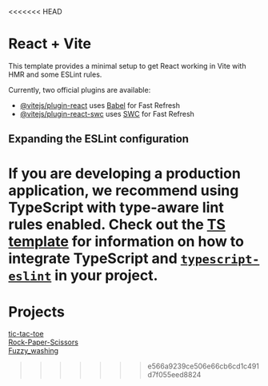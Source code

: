 <<<<<<< HEAD
# React + Vite

This template provides a minimal setup to get React working in Vite with HMR and some ESLint rules.

Currently, two official plugins are available:

- [@vitejs/plugin-react](https://github.com/vitejs/vite-plugin-react/blob/main/packages/plugin-react) uses [Babel](https://babeljs.io/) for Fast Refresh
- [@vitejs/plugin-react-swc](https://github.com/vitejs/vite-plugin-react/blob/main/packages/plugin-react-swc) uses [SWC](https://swc.rs/) for Fast Refresh

## Expanding the ESLint configuration

If you are developing a production application, we recommend using TypeScript with type-aware lint rules enabled. Check out the [TS template](https://github.com/vitejs/vite/tree/main/packages/create-vite/template-react-ts) for information on how to integrate TypeScript and [`typescript-eslint`](https://typescript-eslint.io) in your project.
=======
# Projects

<a href="https://sathviksesha.github.io/Projects/tic-tac-toe/">tic-tac-toe</a><br>
<a href="https://sathviksesha.github.io/Projects/rock-Paper-Scissors/">Rock-Paper-Scissors</a><br>
<a href="https://fuzzy-washing.netlify.app/">Fuzzy_washing</a>

>>>>>>> e566a9239ce506e66cb6cd1c491d7f055eed8824
